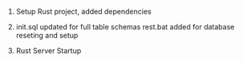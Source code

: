 1. Setup Rust project, added dependencies

2. init.sql updated for full table schemas
    rest.bat added for database reseting and setup

3. Rust Server Startup